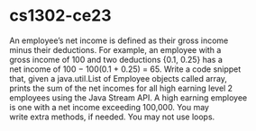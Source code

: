 # cs1302-ce23

An employee’s net income is defined as their gross income     
minus their deductions. For example, an employee with a       
gross income of 100 and two deductions {0.1, 0.25} has a   
net income of 100 − 100(0.1 + 0.25) = 65. Write a code snippet                                                                        
that, given a java.util.List of Employee objects called array,                                                                        
prints the sum of the net incomes for all high earning level 2                                                           
employees using the Java Stream API. A high earning employee  
is one with a net income exceeding 100,000. You may           
write extra methods, if needed. You may not use loops.        
